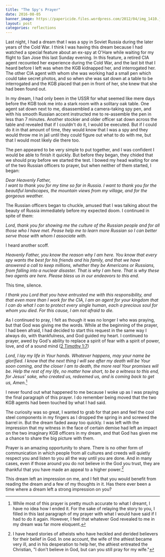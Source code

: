 ```yaml
---
title: "The Spy's Prayer"
date: 2016-08-05
banner_image: https://papericide.files.wordpress.com/2012/04/img_1410.jpg
layout: post
categories: reflections
---
```


Last night, I had a dream that I was a spy in Soviet Russia during the later years of the Cold War. I think I was having this dream because I had watched a special feature about an ex-spy at O'Hare while waiting for my flight to San Jose this last Sunday evening. In this feature, a retired CIA agent recounted her experience during the Cold War, and the last bit that I heard before I left was when the KGB kidnapped her, and interrogated her. The other CIA agent with whom she was working had a small pen which could take secret photos, and so when she was sat down at a table to be interrogated and the KGB placed that pen in front of her, she knew that she had been found out.

In my dream, I had only been in the USSR for what seemed like mere days before the KGB took me into a stark room with a solitary oak table. One agent sat down next to me, disassembled a camera-taking spy pen, and with his smooth Russian accent instructed me to re-assemble the pen in less than 7 minutes. Another stockier and older officer sat down across the table and revealed that if I couldn't do it, I would be executed. But if I could do it in that amount of time, they would know that I was a spy and they would throw me in jail until they could figure out what to do with me, but that I would most likely die there too.

The pen appeared to be very simple to put together, and I was confident I would be able to finish it quickly. But before they began, they chided that we should pray before we started the test. I bowed my head waiting for one of the two Russian officers to prayer, but when neither of them started, I began:

*Dear Heavenly Father,  
I want to thank you for my time so far in Russia. I want to thank you for the beautiful landscapes, the mountain views from my village, and for the gorgeous weather.*

The Russian officers began to chuckle, amused that I was talking about the beauty of Russia immediately before my expected doom. I continued in spite of them:

*Lord, thank you for showing me the culture of the Russian people and for all those who I have met. Pease help me to learn more Russian so I can better serve those with whom I associate with.*

I heard another scoff.

*Heavenly Father, you know the reason why I am here. You know that every spy wants the best for his friends and his family, and that we have answered a call to keep millions, whether they be Americans or Russians, from falling into a nuclear disaster. That is why I am here. That is why these two agents are here. Please bless us in our endeavors to this end.*

This time, silence.

*I thank you Lord that you have entrusted me with this responsibility, and that even more than I work for the CIA, I am an agent for your kingdom that I can do what I can to protect every single human, each a precious soul for whom you died. For this cause, I am not afraid to die.*

As I continued to pray, I felt as though it was no longer I who was praying, but that God was giving me the words. While at the beginning of the prayer, I had been afraid, I had decided to start this request in the same way I always do, with thankfulness, and God guided my heart. I continued to prayer, awed by God's ability to replace a spirit of fear with a spirit of power, love, and of a sound mind ([2 Timothy 1:7](https://www.biblegateway.com/passage/?search=2+Timothy+1%3A7&version=KJV))

*Lord, I lay my life in Your hands. Whatever happens, may your name be glorified. I know that the next thing I will see after my death will be Your soon coming, and the closer I am to death, the more real Your promises will be. Help the rest of my life, no matter how short, to be a witness to this end, for Jesus' sake, who created us, redeemed us, and is coming back to get us, Amen.*[^footnote]

I never found out what happened to me because I woke up as I was praying the final paragraph of this prayer. I do remember being moved that the two KGB agents had been touched by what I had said.

The curiosity was so great, I wanted to grab for that pen and feel the cool steel components in my fingers as I dropped the spring in and screwed the barrel in. But the dream faded away too quickly. I was left with the impression that my witness in the face of certain demise had left an impact on the two imaginary KGB officers in my dream, and that God has given me a chance to share the big picture with them.

Prayer is an amazing opportunity to share. There is no other form of communication in which people from all cultures and creeds will quietly respect you and listen to you all the way until you are done. And in many cases, even if those around you do not believe in the God you trust, they are thankful that you have made an appeal to a higher power.[^footnoteb]

This dream left an impression on me, and I felt that you would benefit from reading the dream and a few of my thoughts in it. Has there ever been a time where a dream left a strong impression on you?

[^footnote]: While most of this prayer is pretty much accurate to what I dreamt, I have no idea how I ended it. For the sake of relaying the story to you, I filled in this last paragraph of my prayer with what I would have said if I had to do it again. However, I feel that whatever God revealed to me in my dream was far more eloquent.

[^footnoteb]: I have heard stories of atheists who have heckled and derided believers for their belief in God. In one account, the wife of the athiest became very ill, and in his desperation to help her, the athiest entreated the Christian, "I don't believe in God, but can you still pray for my wife."
